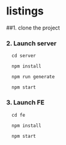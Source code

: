 # listings

##1. clone the project 

### 2. Launch server
```
  cd server

  npm install

  npm run generate

  npm start
```

### 3. Launch FE

```
  cd fe

  npm install

  npm start
```